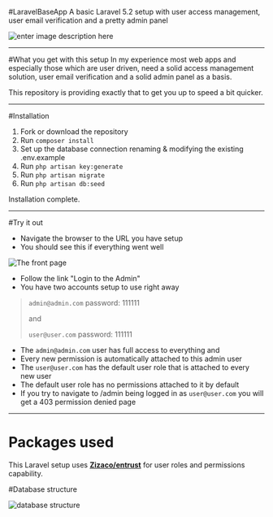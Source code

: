 #LaravelBaseApp
A basic Laravel 5.2 setup with user access management, user email verification and a pretty admin panel

![enter image description here](http://adnanmujkanovic.com/wp-content/uploads/2016/05/baseappheader.jpg)
________________

#What you get with this setup
In my experience most web apps and especially those which are user driven, need a solid access management solution, user email verification and a solid admin panel as a basis.

This repository is providing exactly that to get you up to speed a bit quicker.
________________

#Installation

1. Fork or download the repository
2. Run `composer install`
2. Set up the database connection renaming & modifying the existing .env.example
3. Run `php artisan key:generate`
4. Run `php artisan migrate`
5. Run `php artisan db:seed`

Installation complete.
________________

#Try it out

 - Navigate the browser to the URL you have setup
 - You should see this if everything went well

![The front page](http://adnanmujkanovic.com/wp-content/uploads/2016/05/frontpage.jpg)

 -  Follow the link "Login to the Admin"
 - You have two accounts setup to use right away

>`admin@admin.com`
>password: 111111
> 
>and
> 
>`user@user.com`
>password: 111111

 - The `admin@admin.com` user has full access to everything and 
 - Every new permission is automatically attached to this admin user
 - The `user@user.com` has the default user role that is attached to every new user
 - The default user role has no permissions attached to it by default
 - If you try to navigate to /admin being logged in as `user@user.com` you will get a 403 permission denied page

___________________


# Packages used
This Laravel setup uses **[Zizaco/entrust](https://github.com/Zizaco/entrust)** for user roles and permissions capability.

#Database structure

![database structure](http://adnanmujkanovic.com/wp-content/uploads/2016/05/db_design.jpg)


